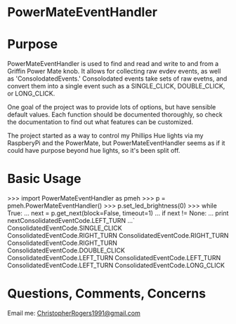 PowerMateEventHandler
==========

# Purpose

PowerMateEventHandler is used to find and read and write to and from a Griffin Power Mate knob.
It allows for collecting raw evdev events, as well as 'ConsolodatedEvents.' Consolodated events
take sets of raw evetns, and convert them into a single event such as a SINGLE_CLICK, DOUBLE_CLICK,
or LONG_CLICK.

One goal of the project was to provide lots of options, but have sensible default values. Each function
should be documented thoroughly, so check the documentation to find out what features
can be customized.

The project started as a way to control my Phillips Hue lights via my RaspberyPi and the PowerMate,
but PowerMateEventHandler seems as if it could have purpose beyond hue lights, so it's been split
off.

# Basic Usage
\>\>\> import PowerMateEventHandler as pmeh
\>\>\> p = pmeh.PowerMateEventHandler()
\>\>\> p.set_led_brightness(0)
\>\>\> while True:
...     next = p.get_next(block=False, timeout=1)
...     if next != None:
...         print nextConsolidatedEventCode.LEFT_TURN
...`
ConsolidatedEventCode.SINGLE_CLICK
ConsolidatedEventCode.RIGHT_TURN
ConsolidatedEventCode.RIGHT_TURN
ConsolidatedEventCode.RIGHT_TURN
ConsolidatedEventCode.DOUBLE_CLICK
ConsolidatedEventCode.LEFT_TURN
ConsolidatedEventCode.LEFT_TURN
ConsolidatedEventCode.LEFT_TURN
ConsolidatedEventCode.LONG_CLICK


# Questions, Comments, Concerns

Email me: ChristopherRogers1991@gmail.com
